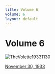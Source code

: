 ```yaml
---
title: Volume 6
volume: 6
layout: default
---
```


<h1>Volume 6</h1>

![TheVolette19331130](https://archive.org/services/img/TheVolette19331130)

[November 30, 1933](TheVolette19331130.html)


